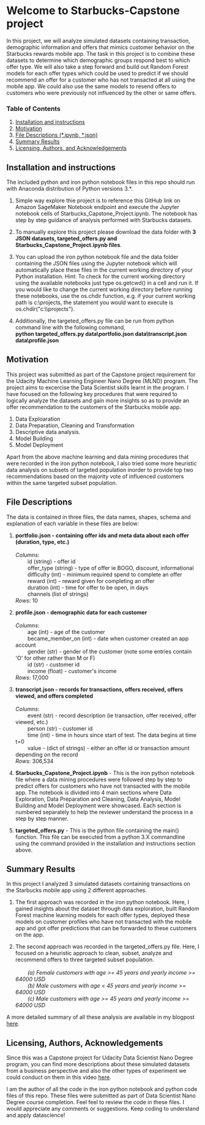 # Welcome to Starbucks-Capstone project

In this project, we will analyze simulated datasets containing transaction, demographic information and offers that mimics customer behavior on the Starbucks rewards mobile app. The task in this project is to combine these datasets to determine which demographic groups respond best to which offer type. We will also take a step forward and build out Random Forest models for each offer types which could be used to predict if we should recommend an offer for a customer who has not transacted at all using the mobile app. We could also use the same models to resend offers to customers who were previously not influenced by the other or same offers.

### Table of Contents

1. [Installation and instructions](#installation)
2. [Motivation](#motivation)
3. [File Descriptions (*.ipynb, *.json)](#files)
4. [Summary Results](#summaryresults)
5. [Licensing, Authors, and Acknowledgements](#licensing)

## Installation and instructions <a name="installation"></a>

The included python and iron python notebook files in this repo should run with Anaconda distribution of Python versions 3.*.

1. Simple way explore thie project is to reference this GitHub link on Amazon SageMaker Notebook endpoint and execute the Jupyter notebook cells of Starbucks_Capstone_Project.ipynb. The notebook has step by step guidance of analysis performed with Starbucks datasets. 

2. To manually explore this project please download the data folder with **3 JSON datasets, targeted_offers.py and Starbucks_Capstone_Project.ipynb files**.

3. You can upload the iron python notebook file and the data folder containing the JSON files using the Jupyter notebook which will automatically place these files in the current working directory of your Python installation.
Hint: To check for the current working directory using the available notebooks just type os.getcwd() in a cell and run it. If you would like to change the current working directory before running these notebooks, use the os.chdir function, e.g. if your current working path is c:\projects, the statement you would want to execute is os.chdir("c:&#92;&#92;projects").

4. Additionally, the targeted_offers.py file can be run from python command line with the following command,<br/>
**python targeted_offers.py data\portfolio.json data\transcript.json data\profile.json**

## Motivation<a name="motivation"></a>

This project was submitted as part of the Capstone project requirement for the Udacity Machine Learning Engineer Nano Degree (MLND) program. The project aims to excercise the Data Scientist skills learnt in the program. I have focused on the following key procedures that were required to logically analyze the datasets and gain more insights so as to provide an offer recommendation to the customers of the Starbucks mobile app.
1. Data Exploaration
2. Data Preparation, Cleaning and Transformation
3. Descriptive data analysis.
4. Model Building
5. Model Deployment

Apart from the above machine learning and data mining procedures that were recorded in the iron python notebook, I also tried some more heuristic data analysis on subsets of targeted population inorder to provide top two recommendations based on the majority vote of influenced customers within the same targeted subset population.

## File Descriptions <a name="files"></a>

The data is contained in three files, the data names, shapes, schema and explanation of each variable in these files are below:

1. **portfolio.json - containing offer ids and meta data about each offer (duration, type, etc.)**<br/><br/>
    *Columns*:<br/> 
&nbsp;&nbsp;&nbsp;&nbsp;&nbsp;&nbsp;&nbsp;&nbsp;id (string) - offer id<br/>
&nbsp;&nbsp;&nbsp;&nbsp;&nbsp;&nbsp;&nbsp;&nbsp;offer_type (string) - type of offer ie BOGO, discount, informational<br/>
&nbsp;&nbsp;&nbsp;&nbsp;&nbsp;&nbsp;&nbsp;&nbsp;difficulty (int) - minimum required spend to complete an offer<br/>
&nbsp;&nbsp;&nbsp;&nbsp;&nbsp;&nbsp;&nbsp;&nbsp;reward (int) - reward given for completing an offer<br/>
&nbsp;&nbsp;&nbsp;&nbsp;&nbsp;&nbsp;&nbsp;&nbsp;duration (int) - time for offer to be open, in days<br/>
&nbsp;&nbsp;&nbsp;&nbsp;&nbsp;&nbsp;&nbsp;&nbsp;channels (list of strings)<br/>
    *Rows*: 10 

2. **profile.json - demographic data for each customer**<br/><br/>
    *Columns*:<br/>
&nbsp;&nbsp;&nbsp;&nbsp;&nbsp;&nbsp;&nbsp;&nbsp;age (int) - age of the customer<br/>
&nbsp;&nbsp;&nbsp;&nbsp;&nbsp;&nbsp;&nbsp;&nbsp;became_member_on (int) - date when customer created an app account<br/>
&nbsp;&nbsp;&nbsp;&nbsp;&nbsp;&nbsp;&nbsp;&nbsp;gender (str) - gender of the customer (note some entries contain 'O' for other rather than M or F)<br/>
&nbsp;&nbsp;&nbsp;&nbsp;&nbsp;&nbsp;&nbsp;&nbsp;id (str) - customer id<br/>
&nbsp;&nbsp;&nbsp;&nbsp;&nbsp;&nbsp;&nbsp;&nbsp;income (float) - customer's income<br/>
    *Rows*: 17,000
	
3. **transcript.json - records for transactions, offers received, offers viewed, and offers completed**<br/><br/>
    *Columns*:<br/>
&nbsp;&nbsp;&nbsp;&nbsp;&nbsp;&nbsp;&nbsp;&nbsp;event (str) - record description (ie transaction, offer received, offer viewed, etc.)<br/>
&nbsp;&nbsp;&nbsp;&nbsp;&nbsp;&nbsp;&nbsp;&nbsp;person (str) - customer id<br/>
&nbsp;&nbsp;&nbsp;&nbsp;&nbsp;&nbsp;&nbsp;&nbsp;time (int) - time in hours since start of test. The data begins at time t=0<br/>
&nbsp;&nbsp;&nbsp;&nbsp;&nbsp;&nbsp;&nbsp;&nbsp;value - (dict of strings) - either an offer id or transaction amount depending on the record<br/>
    *Rows*: 306,534

4. **Starbucks_Capstone_Project.ipynb** - 
    This is the iron python notebook file where a data mining procedures were followed step by step to predict offers for customers who have not transacted with the mobile app. The notebook is divided into 4 main sections where Data Exploration, Data Preparation and Cleaning, Data Analysis, Model Building and Model Deployment were showcased. Each section is numbered separately to help the reviewer understand the process in a step by step manner.

5. **targeted_offers.py** -
    This is the python file containing the main() function. This file can be executed from a python 3.X commandline using the command provided in the installation and instructions section above.

## Summary Results<a name="results"></a>

In this project I analyzed 3 simulated datasets containing transactions on the Starbucks mobile app using 2 different approaches.

1. The first approach was recorded in the iron python notebook. Here, I gained insights about the dataset through data exploration, built Random Forest machine learning models for each offer types, deployed these models on customer profiles who have not transacted with the mobile app and got offer predictions that can be forwarded to these customers on the app.

2. The second approach was recorded in the targeted_offers.py file. Here, I focused on a heuristic approach to clean, subset, analyze and recommend offers to three targeted subset population.<br/><br/>
&nbsp;&nbsp;&nbsp;&nbsp;&nbsp;&nbsp;&nbsp;&nbsp;*(a) Female customers with age >= 45 years and yearly income >= 64000 USD<br/>*
&nbsp;&nbsp;&nbsp;&nbsp;&nbsp;&nbsp;&nbsp;&nbsp;*(b) Male customers with age < 45 years and yearly income >= 64000 USD<br/>*
&nbsp;&nbsp;&nbsp;&nbsp;&nbsp;&nbsp;&nbsp;&nbsp;*(c) Male customers with age >= 45 years and yearly income >= 64000 USD<br/>*

A more detailed summary of all these analysis are available in my blogpost [here](https://medium.com/@karthic.guna/machine-learning-heuristic-approaches-to-recommend-offers-3f963543e12e).

## Licensing, Authors, Acknowledgements<a name="licensing"></a>
Since this was a Capstone project for Udacity Data Scientist Nano Degree program, you can find more descriptions about these simulated datasets from a business perspective and also the other types of experiment we could conduct on them in this video [here](https://classroom.udacity.com/nanodegrees/nd025/parts/84260e1f-2926-4127-895f-cc4432b05059/modules/80c955ce-72f2-403a-9bf5-cc58636dab9d/lessons/d6285247-6bc0-4783-b118-6f41981b9469/concepts/480e9dc2-4726-4582-81d7-3b8e6a863450). 

I am the author of all the code in the iron python notebook and python code files of this repo. These files were submitted as part of Data Scientist Nano Degree course completion. Feel feel to review the code in these files. I would appreciate any comments or suggestions. Keep coding to understand and apply datascience!